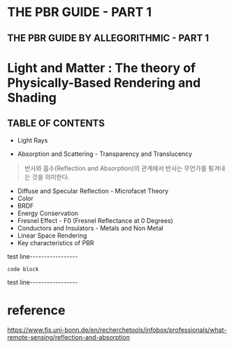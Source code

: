 THE PBR GUIDE - PART 1
===

THE PBR GUIDE BY ALLEGORITHMIC - PART 1
---

# Light and Matter : The theory of Physically-Based Rendering and Shading
## TABLE OF CONTENTS
* Light Rays

* Absorption and Scattering - Transparency and Translucency
> 반사와 흡수(Reflection and Absorption)의 관계에서
반사는 무언가를 튕겨내는 것을 의미한다.
* Diffuse and Specular Reflection - Microfacet Theory
* Color
* BRDF
* Energy Conservation
* Fresnel Effect - F0 (Fresnel Reflectance at 0 Degrees)
* Conductors and Insulators - Metals and Non Metal
* Linear Space Rendering
* Key characteristics of PBR

test line-----------------

    code block

test line-----------------

# reference
<https://www.fis.uni-bonn.de/en/recherchetools/infobox/professionals/what-remote-sensing/reflection-and-absorption>
